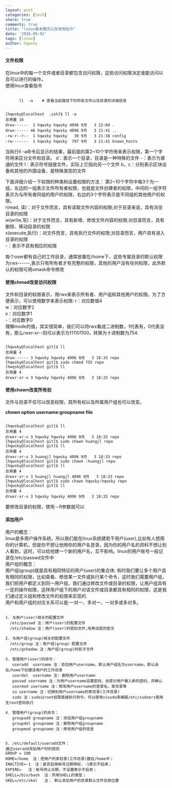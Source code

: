 ```yaml
---
layout: post
categories: [tech]
share: true
comments: true
title: "linux基本概念以及常用指令"
date: '2016-09-02'
tags: [linux]
author: hqwsky
---
```


#### 文件权限  
在linux中的每一个文件或者目录都包含访问权限，这些访问权限决定谁能访问以及可以进行的操作。  
使用linux查看指令  

<code>
      ll  -a    # 查看当前路径下的所有文件以及目录的详细信息
</code>  
<pre><code>
[hqwsky@localhost  .ssh]$ ll -a
总用量 16
drwx------  2 hqwsky hqwsky 4096 9月   3 22:04 .
drwx------ 46 hqwsky hqwsky 4096 9月   3 21:41 ..
-rw-r--r--  1 hqwsky hqwsky   30 9月   3 21:38 config
-rw-------  1 hqwsky hqwsky  797 9月   3 21:41 known_hosts
</code></pre> 
当执行ll -a命令后显示的结果，最前面的第2~10个字符用来表示权限，第一个字符用来区分文件和目录。  
d：表示一个目录，目录是一种特殊的文件  
-：表示为普通的文件  
l：表示符号链接文件，实际上它指向另一个文件  
b，c：分别表示区块设备和其他的外围设备，是特殊类型的文件  

下面详细介绍一下权限的种类和设置权限的方法：
第2~10个字符中每3个为一组，左边的一组表示文件所有者权限，也就是文件创建者的权限，中间的一组字符表示为与所有者同组的用户的权限，右边的3个字符表示是不同组的其他用户的权限。  
r(read, 读)：对于文件而言，具有读取文件内容的权限;对于目录来说，具有浏览目录的权限  
w(write,写)：对于文件而言，具有新增、修改文件内容的权限;对目录而言，具有删除、移动目录的权限  
x(execute,执行)：对文件而言，具有执行文件的权限;对目录而言，用户具有进入目录的权限  
-：表示不具有相应的权限  

每个user都有自己的工作目录，通常放置在/home下，这些专属目录的默认权限为rwx------,表示只有所有者才有完整的权限，其他的用户没有任何权限，此外默认的权限可用umask命令修改  

#### 使用chmod改变访问权限  
文件和目录的权限表示，用rwx来表示所有者、用户组和其他用户的权限。为了方便表示，可以使用数字来表示权限:
r：对应数值4  
w：对应数字2  
x：对应数字1  
-：对应数字0  
理解mode的值，其实很简单，我们可以将rwx看成二进制数，1代表有，0代表没有，那么rwxr-xr--则可以表示为111101100，转换为十进制数为754.  
<pre><code>
[hqwsky@localhost git]$ ll 
总用量 4
drwx------ 3 hqwsky hqwsky 4096 9月   3 18:33 repo
[hqwsky@localhost git]$ sudo chmod 755 repo
[hwqsky@localhost git]$ ll
总用量 4
drwxr-xr-x 3 hqwsky hqwsky 4096 9月   3 18:33 repo
</code></pre>
#### 使用chown改变所有权  
文件与目录不仅可以改变权限，其所有权以及所属用户组也可以改变。

**chown option username:groupname  file**  
<pre><code>
[hqwsky@localhost git]$ ll 
总用量 4
drwxr-xr-x 3 hqwsky hqwsky 4096 9月   3 18:33 repo
[hqwsky@localhost git]$ sudo chown huangjl repo
[hqwsky@localhost git]$ ll 
总用量 4
drwxr-xr-x 3 huangjl hqwsky 4096 9月   3 18:33 repo
[hqwsky@localhost git]$ sudo chown :huangjl repo
[hqwsky@localhost git]$ ll 
总用量 4
drwxr-xr-x 3 huangjl huangjl 4096 9月   3 18:33 repo
[hqwsky@localhost git]$ sudo chown hqwsky:hqwsky repo
[hqwsky@localhost git]$ ll 
总用量 4
drwxr-xr-x 3 hqwsky hqwsky 4096 9月   3 18:33 repo
</code></pre>  
要修改目录的权限，使用－R参数就可以  

#### 添加用户
用户的概念：  
linux是多用户操作系统，所以我们能在linux系统建若干用户(user),比如有人想用你的计算机，但是你不想让他用你的用户名登录，因为你的用户名的资料不想让别人看到，这时，可以给他建一个新的用户名，互不影响。linux的用户账号一般记录在/etc/passwd文件中  
用户组的概念：  
用户组(group)就是具有相同特征的用户(user)的集合体; 有时我们要让多个用户具有相同的权限，比如查看、修改某一文件或执行某个命令，这时我们需要用户组，我们把用户都定义到同一用户组，我们通过修改文件或目录的权限，让用户组具有一定的操作权限，这样用户组下的用户对该文件或目录都具有相同的权限，这是我们通过定义组和修改文件的权限来实现的.  
用户和用户组的对应关系可以是:一对一、多对一、一对多或多对多。  
<pre><code>
1. 与用户(user)相关的配置文件  
  /etc/passwd 注：用户(user)的配置文件  
  /etc/shadow 注：用户(user)的密码文件,哈希加密的密文  

2. 与用户组(group)相关的配置文件  
  /etc/group 注：用户组(group）配置文件  
  /etc/gshadow 注：用户组(group)的影子文件  

3. 管理用户(user)的命令：  
   useradd  username 注：添加用户username，默认用户组名为username，默认会在/home下创建该用户的工作目录  
   userdel  username 注: 删除用户username
   passwd username 注：为用户username设置密码，会提示用户输入新的密码，并确认  
   usermod username 注：修改用户username的登录名，家目录等  
   su username 注：切换到用户username的家目录(工作目录)  
   sudo 注：sudo以root权限直接执行命令，可以使用visudo来编辑/etc/sudoers使用无root密码执行  

4. 管理用户(group)的命令：  
   groupadd groupname 注：添加用户组groupname  
   groupdel groupname 注：删除用户组groupname  
   groupmod groupname 注：修改用户组的信息  
 
 
5. /etc/default/useradd文件：  
通过useradd添加用户时的规则  
GROUP = 100  
HOME=/home  注：把用户的家目录(工作目录)建在/home中；  
INACTIVE=-1  注：是否启用帐号过期停权，-1表示不启用；  
EXPIRE=   注：帐号终止日期，不设置表示不启用；  
SHELL=/bin/bash  注：所用SHELL的类型；  
SKEL=/etc/skel   注： 默认添加用户的目录默认文件存放位置  
</code></pre>



　







